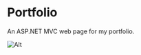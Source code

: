 # Portfolio
An ASP.NET MVC web page for my portfolio.

<img src="Portfolio/Content/Images/Portfolio-Home.PNG" alt="Alt"/>
